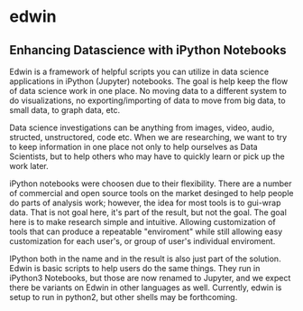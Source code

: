 # edwin
## Enhancing Datascience with iPython Notebooks

Edwin is a framework of helpful scripts you can utilize in data science applications in iPython (Jupyter) notebooks. The goal is help keep the flow of data science work in one place. No moving data to a different system to do visualizations, no exporting/importing of data to move from big data, to small data, to graph data, etc. 

Data science investigations can be anything from images, video, audio, structed, unstructored, code etc. When we are researching, we want to try to keep information in one place not only to help ourselves as Data Scientists, but to help others who may have to quickly learn or pick up the work later. 

iPython notebooks were choosen due to their flexibility. There are a number of commercial and open source tools on the market desinged to help people do parts of analysis work; however, the idea for most tools is to gui-wrap data. That is not goal here, it's part of the result, but not the goal. The goal here is to make research simple and intuitive. Allowing customization of tools that can produce a repeatable "enviroment" while still allowing easy customization for each user's, or group of user's individual enviroment. 

IPython both in the name and in the result is also just part of the solution. Edwin is basic scripts to help users do the same things. They run in iPython3 Notebooks, but those are now renamed to Jupyter, and we expect there be variants on Edwin in other languages as well. Currently, edwin is setup to run in python2, but other shells may be forthcoming. 
